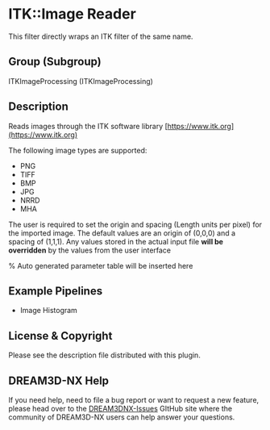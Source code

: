# ITK::Image Reader

This filter directly wraps an ITK filter of the same name.

## Group (Subgroup)

ITKImageProcessing (ITKImageProcessing)

## Description

Reads images through the ITK software library [https://www.itk.org](https://www.itk.org)

The following image types are supported:

- PNG
- TIFF
- BMP
- JPG
- NRRD
- MHA

The user is required to set the origin and spacing (Length units per pixel) for the imported image. The default values are an origin
of (0,0,0) and a spacing of (1,1,1). Any values stored in the actual input file **will be overridden** by the values from the user interface

% Auto generated parameter table will be inserted here

## Example Pipelines

+ Image Histogram

## License & Copyright

Please see the description file distributed with this plugin.

## DREAM3D-NX Help

If you need help, need to file a bug report or want to request a new feature, please head over to the [DREAM3DNX-Issues](https://github.com/BlueQuartzSoftware/DREAM3DNX-Issues/discussions) GItHub site where the community of DREAM3D-NX users can help answer your questions.
